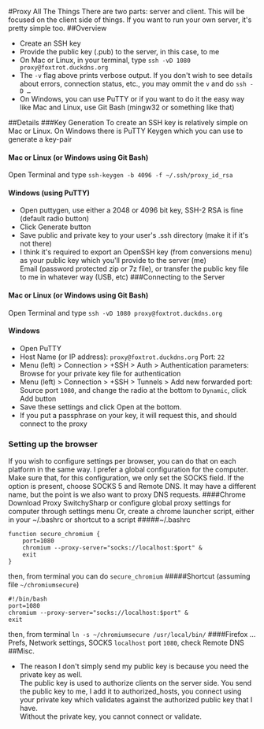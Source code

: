 #Proxy All The Things
There are two parts: server and client. This will be focused on the client side of things. If you want to run your own server, it's pretty simple too.
##Overview
* Create an SSH key
* Provide the public key (.pub) to the server, in this case, to me
* On Mac or Linux, in your terminal, type `ssh -vD 1080 proxy@foxtrot.duckdns.org`
* The `-v` flag above prints verbose output. If you don't wish to see details about errors, connection status, etc., you may ommit the `v` and do `ssh -D …`
* On Windows, you can use PuTTY or if you want to do it the easy way like Mac and Linux, use Git Bash (mingw32 or something like that)

##Details
###Key Generation
To create an SSH key is relatively simple on Mac or Linux. On Windows there is PuTTY Keygen which you can use to generate a key-pair
#### Mac or Linux (or Windows using Git Bash)
Open Terminal and type `ssh-keygen -b 4096 -f ~/.ssh/proxy_id_rsa`  
#### Windows (using PuTTY) 
* Open puttygen, use either a 2048 or 4096 bit key, SSH-2 RSA is fine (default radio button)
* Click Generate button
* Save public and private key to your user's .ssh directory (make it if it's not there)
* I think it's required to export an OpenSSH key (from conversions menu) as your public key which you'll provide to the server (me)  
Email (password protected zip or 7z file), or transfer the public key file to me in whatever way (USB, etc)
###Connecting to the Server
#### Mac or Linux (or Windows using Git Bash)
Open Terminal and type `ssh -vD 1080 proxy@foxtrot.duckdns.org`  
#### Windows
* Open PuTTY
* Host Name (or IP address): `proxy@foxtrot.duckdns.org` Port: `22`
* Menu (left) > Connection > +SSH > Auth > Authentication parameters: Browse for your private key file for authentication
* Menu (left) > Connection > +SSH > Tunnels > Add new forwarded port: Source port `1080`, and change the radio at the bottom to `Dynamic`, click Add button
* Save these settings and click Open at the bottom.
* If you put a passphrase on your key, it will request this, and should connect to the proxy
### Setting up the browser
If you wish to configure settings per browser, you can do that on each platform in the same way. I prefer a global configuration for the computer. Make sure that, for this configuration, we only set the SOCKS field. If the option is present, choose SOCKS 5 and Remote DNS. It may have a different name, but the point is we also want to proxy DNS requests.
####Chrome
Download Proxy SwitchySharp or configure global proxy settings for computer through settings menu
Or, create a chrome launcher script, either in your ~/.bashrc or shortcut to a script
#####~/.bashrc
````
function secure_chromium {
	port=1080
	chromium --proxy-server="socks://localhost:$port" &
	exit
}
````  
then, from terminal you can do `secure_chromium`
#####Shortcut (assuming file `~/chromiumsecure`) 
````
#!/bin/bash
port=1080
chromium --proxy-server="socks://localhost:$port" &
exit
````
then, from terminal `ln -s ~/chromiumsecure /usr/local/bin/`
####Firefox
… Prefs, Network settings, SOCKS `localhost` port `1080`, check Remote DNS
##Misc.
* The reason I don't simply send my public key is because you need the private key as well.  
The public key is used to authorize clients on the server side. You send the public key to me, I add it to authorized\_hosts, you connect using your private key which validates against the authorized public key that I have.  
Without the private key, you cannot connect or validate.
